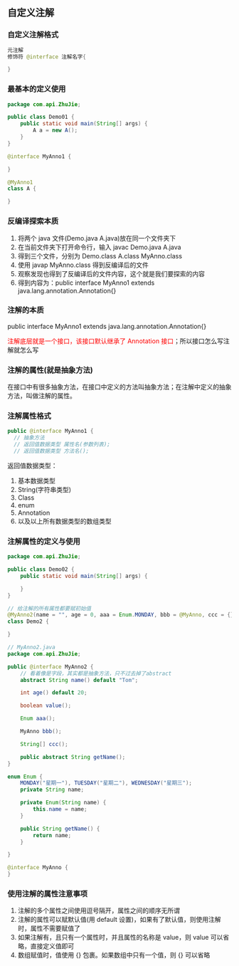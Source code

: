 ## 自定义注解

### 自定义注解格式

```java
元注解
修饰符 @interface 注解名字{

}
```

### 最基本的定义使用

```java
package com.api.ZhuJie;

public class Demo01 {
    public static void main(String[] args) {
        A a = new A();
    }
}

@interface MyAnno1 {

}

@MyAnno1
class A {

}
```

### 反编译探索本质

1. 将两个 java 文件(Demo.java A.java)放在同一个文件夹下
2. 在当前文件夹下打开命令行，输入 javac Demo.java A.java
3. 得到三个文件，分别为 Demo.class A.class MyAnno.class
4. 使用 javap MyAnno.class 得到反编译后的文件
5. 观察发现也得到了反编译后的文件内容，这个就是我们要探索的内容
6. 得到内容为：public interface MyAnno1 extends java.lang.annotation.Annotation{}

### 注解的本质

public interface MyAnno1 extends java.lang.annotation.Annotation{}

<font color=red>注解底层就是一个接口，该接口默认继承了 Annotation 接口</font>；所以接口怎么写注解就怎么写

### 注解的属性(就是抽象方法)

在接口中有很多抽象方法，在接口中定义的方法叫抽象方法；在注解中定义的抽象方法，叫做注解的属性。

### 注解属性格式

```java
public @interface MyAnno1 {
  // 抽象方法
  // 返回值数据类型 属性名(参数列表);
  // 返回值数据类型 方法名();
```

返回值数据类型：

1. 基本数据类型
2. String(字符串类型)
3. Class
4. enum
5. Annotation
6. 以及以上所有数据类型的数组类型

### 注解属性的定义与使用

```java
package com.api.ZhuJie;

public class Demo02 {
    public static void main(String[] args) {

    }
}

// 给注解的所有属性都要赋初始值
@MyAnno2(name = "", age = 0, aaa = Enum.MONDAY, bbb = @MyAnno, ccc = {}, getName = "")
class Demo2 {

}
```

```java
// MyAnno2.java
package com.api.ZhuJie;

public @interface MyAnno2 {
    // 看着像是字段，其实都是抽象方法，只不过去掉了abstract
    abstract String name() default "Tom";

    int age() default 20;

    boolean value();

    Enum aaa();

    MyAnno bbb();

    String[] ccc();

    public abstract String getName();
}

enum Enum {
    MONDAY("星期一"), TUESDAY("星期二"), WEDNESDAY("星期三");
    private String name;

    private Enum(String name) {
        this.name = name;
    }

    public String getName() {
        return name;
    }

}

@interface MyAnno {
}
```

### 使用注解的属性注意事项

1. 注解的多个属性之间使用逗号隔开，属性之间的顺序无所谓
2. 注解的属性可以赋默认值(用 default 设置)，如果有了默认值，则使用注解时，属性不需要赋值了
3. 如果注解有，且只有一个属性时，并且属性的名称是 value，则 value 可以省略，直接定义值即可
4. 数组赋值时，值使用 {} 包裹。如果数组中只有一个值，则 {} 可以省略
